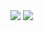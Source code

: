 <img src="https://github-readme-stats.vercel.app/api?username=umadollie&show_icons=true&theme=radical&count_private=true&include_all_commits=true">
<img src="https://github-readme-stats.vercel.app/api/top-langs/?username=umadollie&theme=radical&layout=compact">
